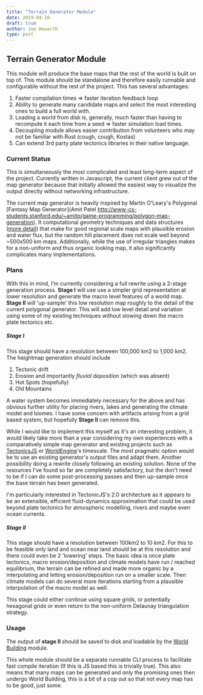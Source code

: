 ```yaml
---
title: "Terrain Generator Module"
date: 2019-04-16
draft: true
author: Joe Howarth
type: post
---
```


## Terrain Generator Module

This module will produce the base maps that the rest of the world is built on top of.
This module should be standalone and therefore easily runnable and configurable without the 
rest of the project. This has several advantages:
1. Faster compilation times => faster iteration feedback loop 
2. Ability to generate many candidate maps and select the most interesting ones 
   to build a full world with.
3. Loading a world from disk is, generally, much faster than having to recompute it each 
   time from a seed => faster simulation load times.
4. Decoupling module allows easier contribution from volunteers who may not be 
   familiar with Rust (cough, cough, Kostas)
5. Can extend 3rd party plate tectonics libraries in their native language.


### Current Status
This is simultaneously the most complicated and least long-term aspect of the project.
Currently written in Javascript, the current client grew out of the map generator because
that initially allowed the easiest way to visualize the output directly without networking 
infrastructure. 

The current map generator is heavily inspired by Martin O'Leary's Polygonal [Fantasy Map Generator](Amit Patel http://www-cs-students.stanford.edu/~amitp/game-programming/polygon-map-generation).
It computational geometry techniques and data structures ([more detail](MapGen_README.md)) that make for good regional scale maps
with plausible erosion and water flux, but the random hill placement does not scale well beyond 
~500x500 km maps. Additionally, while the use of irregular triangles makes for a non-uniform and thus
organic looking map, it also significantly complicates many implementations. 

### Plans 
With this in mind, I'm currently considering a full rewrite using a 2-stage generation process.
**Stage I** will use use a simpler grid representation at lower resolution and generate the macro
level features of a world map. **Stage II** will 'up-sample' this low resolution map roughly to the detail
of the current polygonal generator. This will add low level detail and variation using some of 
my existing techniques without slowing down the macro plate tectonics etc. 

##### Stage I
This stage should have a resolution between 100,000 km2 to 1,000 km2.
The heightmap generation should include 
1. Tectonic drift
2. Erosion and importantly *fluvial deposition* (which was absent)
3. Hot Spots (hopefully)
4. Old Mountains

A water system becomes immediately necessary for the above and has obvious further utility
for placing rivers, lakes and generating the climate model and biomes. I have some concern with
artifacts arising from a grid based system, but hopefully **Stage II** can remove this.


While I would like to implement this myself as it's an interesting problem, it would likely take
more than a year considering my own experiences with a comparatively simple map generator 
and existing projects such as [TectonicsJS](https://github.com/davidson16807/tectonics.js) 
or [WorldEngine](https://github.com/Mindwerks/worldengine)'s timescale. The most pragmatic 
option would be to use an existing generator's output files and adapt them. Another possibility
doing a rewrite closely following an existing solution. None of the resources I've found so
far are completely satisfactory, but the don't need to be if I can do some post-processing passes
and then up-sample once the base terrain has been generated. 

I'm particularly interested in TectonicJS's 2.0 architecture as it appears to be an extensible,
efficient fluid-dynamics approximation that could be used beyond plate tectonics for atmospheric
modelling, rivers and maybe even ocean currents.

##### Stage II
This stage should have a resolution between 100km2 to 10 km2. For this to be feasible only land 
and ocean near land should be at this resolution and there could even be 2 'lowering' steps. 
The basic idea is once plate tectonics, macro erosion/deposition and climate models have run / 
reached equilibrium, the terrain can be refined and made more organic by a interpolating and 
letting erosion/deposition run on a smaller scale. Then climate models can do several more iterations
starting from a plausible interpolation of the macro model as well. 

This stage could either continue using square grids, or potentially hexagonal grids or even return
to the non-uniform Delaunay triangulation strategy. 


### Usage

The output of **stage II** should be saved to disk and loadable by the 
[World Building](WorldBuilding.md) module.

This whole module should be a separate runnable CLI process to facilitate fast compile iteration
(If this is JS based this is trivially true). This also means that many maps can be generated and 
only the promising ones then undergo World Building, this is a bit of a cop out so that not every
map has to be good, just some.


